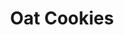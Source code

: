 ---
title: Oat Cookies
metadata:
  servings: '12'
  title: Oat Cookies
  course: Treat
ingredients:
- name: oat milk
  amount: 1 tbsp
- name: melted coconut oil
  amount: 4 tbsp
- name: cacao powder
  amount: 1 heaped tbsp
- name: maple syrup
  amount: 7 tbsp
- name: chocolate chips
  amount: 40 g
- name: protein powder
  amount: 1 heaped tbsp
- name: baking powder
  amount: 1 tsp
- name: oats
  amount: 200 g
cookware:
- name: mixing bowl
- name: lined baking tray
steps:
- description: Preheat the oven to 180C then grab a mixing bowl and mix the oats,
    cacao powder, baking powder and protein powder until they're combined.
- description: Add the maple syrup, oat milk and melted coconut oil and mix until
    well combined.
- description: Finally, add the chocolate chips and mix through.
- description: Scoop out balls of the mixture and place on a lined baking tray.
- description: Bake for 20 minutes, or until slightly golden and leave to cool before
    storing (or eating) them.

---